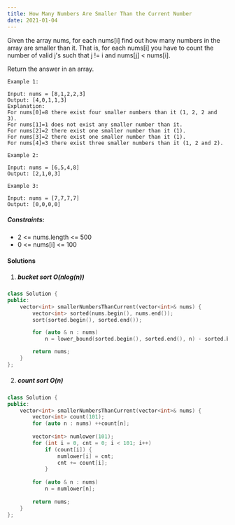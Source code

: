 ```yaml
---
title: How Many Numbers Are Smaller Than the Current Number
date: 2021-01-04
---
```

Given the array nums, for each nums[i] find out how many numbers in the array are smaller than it. That is, for each nums[i] you have to count the number of valid j's such that j != i and nums[j] < nums[i].

Return the answer in an array.

 

```
Example 1:

Input: nums = [8,1,2,2,3]
Output: [4,0,1,1,3]
Explanation: 
For nums[0]=8 there exist four smaller numbers than it (1, 2, 2 and 3). 
For nums[1]=1 does not exist any smaller number than it.
For nums[2]=2 there exist one smaller number than it (1). 
For nums[3]=2 there exist one smaller number than it (1). 
For nums[4]=3 there exist three smaller numbers than it (1, 2 and 2).

Example 2:

Input: nums = [6,5,4,8]
Output: [2,1,0,3]

Example 3:

Input: nums = [7,7,7,7]
Output: [0,0,0,0]
```

 

##### Constraints:

-    2 <= nums.length <= 500
-    0 <= nums[i] <= 100

#### Solutions

1. ##### bucket sort O(nlog(n))

```cpp
class Solution {
public:
    vector<int> smallerNumbersThanCurrent(vector<int>& nums) {
        vector<int> sorted(nums.begin(), nums.end());
        sort(sorted.begin(), sorted.end());

        for (auto & n : nums)
            n = lower_bound(sorted.begin(), sorted.end(), n) - sorted.begin();

        return nums;
    }
};
```


2. ##### count sort O(n)

```cpp
class Solution {
public:
    vector<int> smallerNumbersThanCurrent(vector<int>& nums) {
        vector<int> count(101);
        for (auto n : nums) ++count[n];
        
        vector<int> numlower(101);
        for (int i = 0, cnt = 0; i < 101; i++)
            if (count[i]) {
                numlower[i] = cnt;
                cnt += count[i];
            }
        
        for (auto & n : nums)
            n = numlower[n];
        
        return nums;
    }
};
```